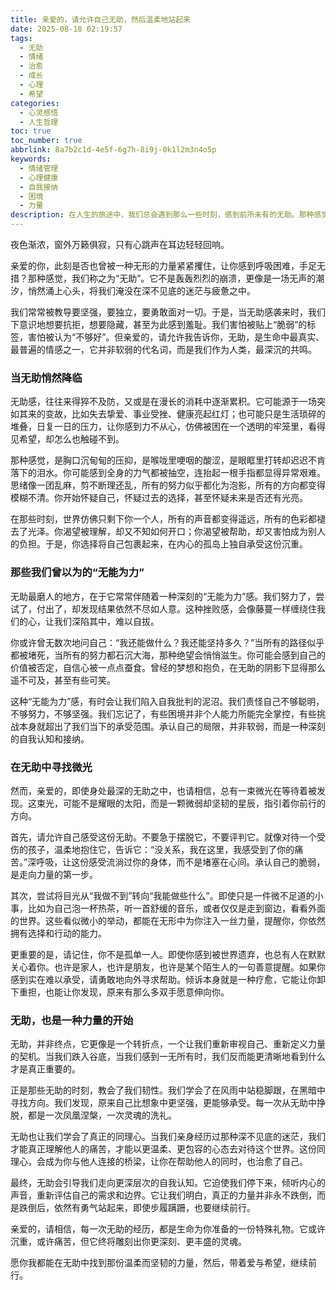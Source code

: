 ```yaml
---
title: 亲爱的，请允许自己无助，然后温柔地站起来
date: 2025-08-18 02:19:57
tags:
  - 无助
  - 情绪
  - 治愈
  - 成长
  - 心理
  - 希望
categories:
  - 心灵感悟
  - 人生哲理
toc: true
toc_number: true
abbrlink: 8a7b2c1d-4e5f-6g7h-8i9j-0k1l2m3n4o5p
keywords:
  - 情绪管理
  - 心理健康
  - 自我接纳
  - 困境
  - 力量
description: 在人生的旅途中，我们总会遇到那么一些时刻，感到前所未有的无助。那种感觉，像潮水般涌来，将我们淹没在深不见底的迷茫中。但亲爱的，请相信，无助并非软弱的代名词，它只是生命在提醒我们，是时候停下来，感受，然后找到内心深处那份温柔而坚韧的力量。这篇文章，愿能成为你黑暗中的一束微光，陪伴你穿越无助的迷雾。
---
```


夜色渐浓，窗外万籁俱寂，只有心跳声在耳边轻轻回响。

亲爱的你，此刻是否也曾被一种无形的力量紧紧攫住，让你感到呼吸困难，手足无措？那种感觉，我们称之为“无助”。它不是轰轰烈烈的崩溃，更像是一场无声的潮汐，悄然涌上心头，将我们淹没在深不见底的迷茫与疲惫之中。

我们常常被教导要坚强，要独立，要勇敢面对一切。于是，当无助感袭来时，我们下意识地想要抗拒，想要隐藏，甚至为此感到羞耻。我们害怕被贴上“脆弱”的标签，害怕被认为“不够好”。但亲爱的，请允许我告诉你，无助，是生命中最真实、最普遍的情感之一，它并非软弱的代名词，而是我们作为人类，最深沉的共鸣。

### 当无助悄然降临

无助感，往往来得猝不及防，又或是在漫长的消耗中逐渐累积。它可能源于一场突如其来的变故，比如失去挚爱、事业受挫、健康亮起红灯；也可能只是生活琐碎的堆叠，日复一日的压力，让你感到力不从心，仿佛被困在一个透明的牢笼里，看得见希望，却怎么也触碰不到。

那种感觉，是胸口沉甸甸的压抑，是喉咙里哽咽的酸涩，是眼眶里打转却迟迟不肯落下的泪水。你可能感到全身的力气都被抽空，连抬起一根手指都显得异常艰难。思绪像一团乱麻，剪不断理还乱，所有的努力似乎都化为泡影，所有的方向都变得模糊不清。你开始怀疑自己，怀疑过去的选择，甚至怀疑未来是否还有光亮。

在那些时刻，世界仿佛只剩下你一个人，所有的声音都变得遥远，所有的色彩都褪去了光泽。你渴望被理解，却又不知如何开口；你渴望被帮助，却又害怕成为别人的负担。于是，你选择将自己包裹起来，在内心的孤岛上独自承受这份沉重。

### 那些我们曾以为的“无能为力”

无助最磨人的地方，在于它常常伴随着一种深刻的“无能为力”感。我们努力了，尝试了，付出了，却发现结果依然不尽如人意。这种挫败感，会像藤蔓一样缠绕住我们的心，让我们深陷其中，难以自拔。

你或许曾无数次地问自己：“我还能做什么？我还能坚持多久？”当所有的路径似乎都被堵死，当所有的努力都石沉大海，那种绝望会悄悄滋生。你可能会感到自己的价值被否定，自信心被一点点蚕食。曾经的梦想和抱负，在无助的阴影下显得那么遥不可及，甚至有些可笑。

这种“无能为力”感，有时会让我们陷入自我批判的泥沼。我们责怪自己不够聪明，不够努力，不够坚强。我们忘记了，有些困境并非个人能力所能完全掌控，有些挑战本身就超出了我们当下的承受范围。承认自己的局限，并非软弱，而是一种深刻的自我认知和接纳。

### 在无助中寻找微光

然而，亲爱的，即使身处最深的无助之中，也请相信，总有一束微光在等待着被发现。这束光，可能不是耀眼的太阳，而是一颗微弱却坚韧的星辰，指引着你前行的方向。

首先，请允许自己感受这份无助。不要急于摆脱它，不要评判它。就像对待一个受伤的孩子，温柔地抱住它，告诉它：“没关系，我在这里，我感受到了你的痛苦。”深呼吸，让这份感受流淌过你的身体，而不是堵塞在心间。承认自己的脆弱，是走向力量的第一步。

其次，尝试将目光从“我做不到”转向“我能做些什么”。即使只是一件微不足道的小事，比如为自己泡一杯热茶，听一首舒缓的音乐，或者仅仅是走到窗边，看看外面的世界。这些看似微小的举动，都能在无形中为你注入一丝力量，提醒你，你依然拥有选择和行动的能力。

更重要的是，请记住，你不是孤单一人。即使你感到被世界遗弃，也总有人在默默关心着你。也许是家人，也许是朋友，也许是某个陌生人的一句善意提醒。如果你感到实在难以承受，请勇敢地向外寻求帮助。倾诉本身就是一种疗愈，它能让你卸下重担，也能让你发现，原来有那么多双手愿意伸向你。

### 无助，也是一种力量的开始

无助，并非终点，它更像是一个转折点，一个让我们重新审视自己、重新定义力量的契机。当我们跌入谷底，当我们感到一无所有时，我们反而能更清晰地看到什么才是真正重要的。

正是那些无助的时刻，教会了我们韧性。我们学会了在风雨中站稳脚跟，在黑暗中寻找方向。我们发现，原来自己比想象中更坚强，更能够承受。每一次从无助中挣脱，都是一次凤凰涅槃，一次灵魂的洗礼。

无助也让我们学会了真正的同理心。当我们亲身经历过那种深不见底的迷茫，我们才能真正理解他人的痛苦，才能以更温柔、更包容的心态去对待这个世界。这份同理心，会成为你与他人连接的桥梁，让你在帮助他人的同时，也治愈了自己。

最终，无助会引导我们走向更深层次的自我认知。它迫使我们停下来，倾听内心的声音，重新评估自己的需求和边界。它让我们明白，真正的力量并非永不跌倒，而是跌倒后，依然有勇气站起来，即使步履蹒跚，也要继续前行。

亲爱的，请相信，每一次无助的经历，都是生命为你准备的一份特殊礼物。它或许沉重，或许痛苦，但它终将雕刻出你更深刻、更丰盛的灵魂。

愿你我都能在无助中找到那份温柔而坚韧的力量，然后，带着爱与希望，继续前行。